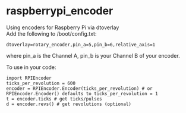 # raspberrypi_encoder
Using encoders for Raspberry Pi via dtoverlay  
Add the following to /boot/config.txt:  
```
dtoverlay=rotary_encoder,pin_a=5,pin_b=6,relative_axis=1   
```
where pin_a is the Channel A, pin_b is your Channel B of your encoder.

To use in your code:  
```
import RPIEncoder  
ticks_per_revolution = 600  
encoder = RPIEncoder.Encoder(ticks_per_revolution) # or RPIEncoder.Encoder() defaults to ticks_per_revolution = 1
t = encoder.ticks # get ticks/pulses
d = encoder.revs() # get revolutions (optional)

```
